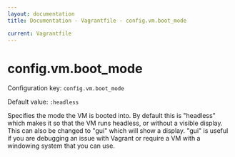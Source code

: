 ```yaml
---
layout: documentation
title: Documentation - Vagrantfile - config.vm.boot_mode

current: Vagrantfile
---
```

# config.vm.boot_mode

Configuration key: `config.vm.boot_mode`

Default value: `:headless`

Specifies the mode the VM is booted into. By default this is "headless"
which makes it so that the VM runs headless, or without a visible display.
This can also be changed to "gui" which will show a display. "gui" is useful
if you are debugging an issue with Vagrant or require a VM with a
windowing system that you can use.
